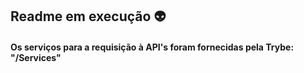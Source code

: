 ## Readme em execução :alien:

  #### Os serviços para a requisição à API's foram fornecidas pela Trybe: "/Services"